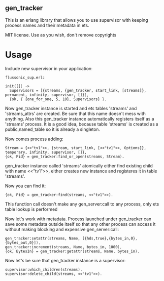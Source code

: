 gen_tracker
-----------

This is an erlang library that allows you to use supervisor with keeping process names and their metadata in ets.

MIT license. Use as you wish, don't remove copyrights


Usage
=====


Include new supervisor in your application:

    flussonic_sup.erl:
    
    init([]) ->
      Supervisors = [{streams, {gen_tracker, start_link, [streams]}, permanent, infinity, supervisor, []}],
      {ok, { {one_for_one, 5, 10}, Supervisors} }.

Now gen_tracker instance is started and ets tables 'streams' and 'streams_attrs' are created. Be sure that this name doesn't mess with anything.
Also this gen_tracker instance automatically registers itself as a 'streams' process. It is a good idea,
because table 'streams' is created as a public,named_table so it is already a singleton.


Now comes process adding:

    Stream = {<<"tv1">>, {stream, start_link, [<<"tv1">>, Options]}, temporary, infinity, supervisor, []},
    {ok, Pid} = gen_tracker:find_or_open(streams, Stream).


gen_tracker instance called 'streams' atomically either find existing child with name <<"tv1">>, either creates
new instance and registeres it in table 'streams'.


Now you can find it:

    {ok, Pid} = gen_tracker:find(streams, <<"tv1">>).


This function call doesn't make any gen_server:call to any process, only ets table lookup is performed

Now let's work with metadata. Process launched under gen_tracker can save some metadata outside itself so
that any other process can access it without making blocking and expensive gen_server:call:

    gen_tracker:setattr(streams, Name, [{hds,true},{bytes_in,0},{bytes_out,0}]),
    gen_tracker:increment(streams, Name, bytes_in, 1000),
    {ok, BytesIn} = gen_tracker:getattr(streams, Name, bytes_in).

Now let's be sure that gen_tracker instance is a supervisor:

    supervisor:which_children(streams),
    supervisor:delete_child(streams, <<"tv1">>).




